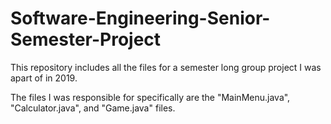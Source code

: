 # Software-Engineering-Senior-Semester-Project
This repository includes all the files for a semester long group project I was apart of in 2019. 

The files I was responsible for specifically are the "MainMenu.java", "Calculator.java", and "Game.java" files. 
